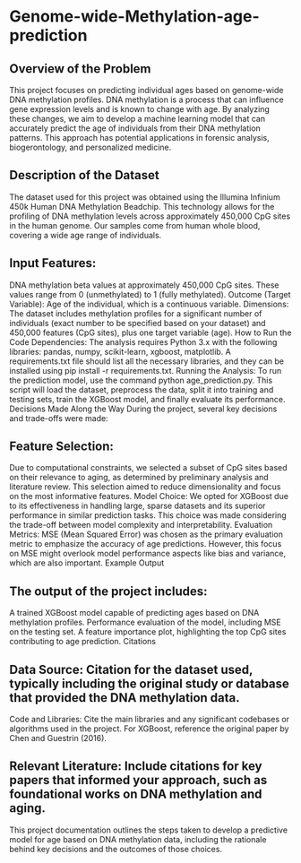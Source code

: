 # Genome-wide-Methylation-age-prediction

## Overview of the Problem
This project focuses on predicting individual ages based on genome-wide DNA methylation profiles. DNA methylation is a process that can influence gene expression levels and is known to change with age. By analyzing these changes, we aim to develop a machine learning model that can accurately predict the age of individuals from their DNA methylation patterns. This approach has potential applications in forensic analysis, biogerontology, and personalized medicine.

## Description of the Dataset
The dataset used for this project was obtained using the Illumina Infinium 450k Human DNA Methylation Beadchip. This technology allows for the profiling of DNA methylation levels across approximately 450,000 CpG sites in the human genome. Our samples come from human whole blood, covering a wide age range of individuals.

## Input Features: 
DNA methylation beta values at approximately 450,000 CpG sites. These values range from 0 (unmethylated) to 1 (fully methylated).
Outcome (Target Variable): Age of the individual, which is a continuous variable.
Dimensions: The dataset includes methylation profiles for a significant number of individuals (exact number to be specified based on your dataset) and 450,000 features (CpG sites), plus one target variable (age).
How to Run the Code
Dependencies: The analysis requires Python 3.x with the following libraries: pandas, numpy, scikit-learn, xgboost, matplotlib. A requirements.txt file should list all the necessary libraries, and they can be installed using pip install -r requirements.txt.
Running the Analysis: To run the prediction model, use the command python age_prediction.py. This script will load the dataset, preprocess the data, split it into training and testing sets, train the XGBoost model, and finally evaluate its performance.
Decisions Made Along the Way
During the project, several key decisions and trade-offs were made:

## Feature Selection: 
Due to computational constraints, we selected a subset of CpG sites based on their relevance to aging, as determined by preliminary analysis and literature review. This selection aimed to reduce dimensionality and focus on the most informative features.
Model Choice: We opted for XGBoost due to its effectiveness in handling large, sparse datasets and its superior performance in similar prediction tasks. This choice was made considering the trade-off between model complexity and interpretability.
Evaluation Metrics: MSE (Mean Squared Error) was chosen as the primary evaluation metric to emphasize the accuracy of age predictions. However, this focus on MSE might overlook model performance aspects like bias and variance, which are also important.
Example Output

## The output of the project includes:
A trained XGBoost model capable of predicting ages based on DNA methylation profiles.
Performance evaluation of the model, including MSE on the testing set.
A feature importance plot, highlighting the top CpG sites contributing to age prediction.
Citations

## Data Source: Citation for the dataset used, typically including the original study or database that provided the DNA methylation data.
Code and Libraries: Cite the main libraries and any significant codebases or algorithms used in the project. For XGBoost, reference the original paper by Chen and Guestrin (2016).
## Relevant Literature: Include citations for key papers that informed your approach, such as foundational works on DNA methylation and aging.
This project documentation outlines the steps taken to develop a predictive model for age based on DNA methylation data, including the rationale behind key decisions and the outcomes of those choices.
